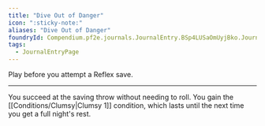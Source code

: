 ```yaml
---
title: "Dive Out of Danger"
icon: ":sticky-note:"
aliases: "Dive Out of Danger"
foundryId: Compendium.pf2e.journals.JournalEntry.BSp4LUSaOmUyjBko.JournalEntryPage.O2hME2ilgN9BcEA4
tags:
  - JournalEntryPage
---
```

Play before you attempt a Reflex save.

* * *

You succeed at the saving throw without needing to roll. You gain the [[Conditions/Clumsy|Clumsy 1]] condition, which lasts until the next time you get a full night's rest.
